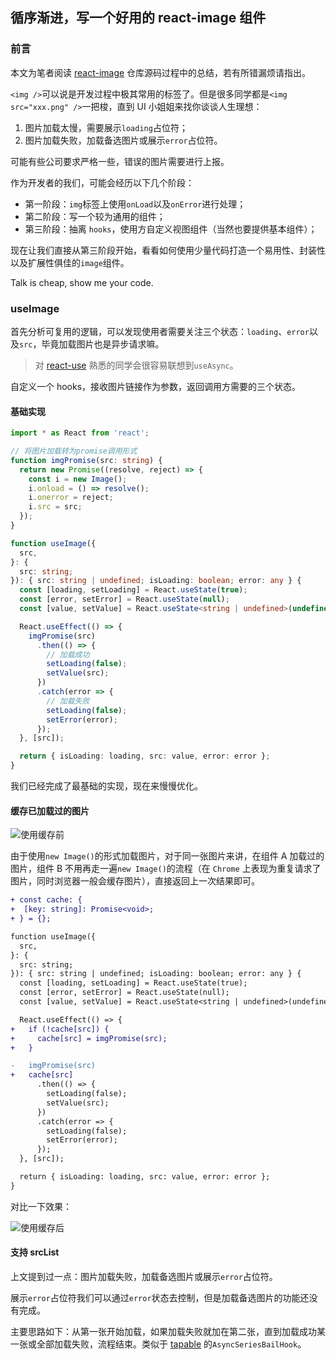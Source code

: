 ## 循序渐进，写一个好用的 react-image 组件

### 前言

本文为笔者阅读 [react-image](https://github.com/mbrevda/react-image) 仓库源码过程中的总结，若有所错漏烦请指出。

`<img />`可以说是开发过程中极其常用的标签了。但是很多同学都是`<img src="xxx.png" />`一把梭，直到 UI 小姐姐来找你谈谈人生理想：

1. 图片加载太慢，需要展示`loading`占位符；
2. 图片加载失败，加载备选图片或展示`error`占位符。

可能有些公司要求严格一些，错误的图片需要进行上报。

作为开发者的我们，可能会经历以下几个阶段：

- 第一阶段：`img`标签上使用`onLoad`以及`onError`进行处理；
- 第二阶段：写一个较为通用的组件；
- 第三阶段：抽离 `hooks`，使用方自定义视图组件（当然也要提供基本组件）；

现在让我们直接从第三阶段开始，看看如何使用少量代码打造一个易用性、封装性以及扩展性俱佳的`image`组件。

Talk is cheap, show me your code.

### useImage

首先分析可复用的逻辑，可以发现使用者需要关注三个状态：`loading`、`error`以及`src`，毕竟加载图片也是异步请求嘛。

> 对 [react-use](https://github.com/streamich/react-use) 熟悉的同学会很容易联想到`useAsync`。

自定义一个 hooks，接收图片链接作为参数，返回调用方需要的三个状态。

#### 基础实现

```ts
import * as React from 'react';

// 将图片加载转为promise调用形式
function imgPromise(src: string) {
  return new Promise((resolve, reject) => {
    const i = new Image();
    i.onload = () => resolve();
    i.onerror = reject;
    i.src = src;
  });
}

function useImage({
  src,
}: {
  src: string;
}): { src: string | undefined; isLoading: boolean; error: any } {
  const [loading, setLoading] = React.useState(true);
  const [error, setError] = React.useState(null);
  const [value, setValue] = React.useState<string | undefined>(undefined);

  React.useEffect(() => {
    imgPromise(src)
      .then(() => {
        // 加载成功
        setLoading(false);
        setValue(src);
      })
      .catch(error => {
        // 加载失败
        setLoading(false);
        setError(error);
      });
  }, [src]);

  return { isLoading: loading, src: value, error: error };
}
```

我们已经完成了最基础的实现，现在来慢慢优化。

#### 缓存已加载过的图片

![使用缓存前](https://tva1.sinaimg.cn/large/007S8ZIlgy1gfqgcg3t73g31qw0puqn2.gif)

由于使用`new Image()`的形式加载图片，对于同一张图片来讲，在组件 A 加载过的图片，组件 B 不用再走一遍`new Image()`的流程（在 `Chrome` 上表现为重复请求了图片，同时浏览器一般会缓存图片），直接返回上一次结果即可。

```diff
+ const cache: {
+  [key: string]: Promise<void>;
+ } = {};

function useImage({
  src,
}: {
  src: string;
}): { src: string | undefined; isLoading: boolean; error: any } {
  const [loading, setLoading] = React.useState(true);
  const [error, setError] = React.useState(null);
  const [value, setValue] = React.useState<string | undefined>(undefined);

  React.useEffect(() => {
+   if (!cache[src]) {
+     cache[src] = imgPromise(src);
+   }

-   imgPromise(src)
+   cache[src]
      .then(() => {
        setLoading(false);
        setValue(src);
      })
      .catch(error => {
        setLoading(false);
        setError(error);
      });
  }, [src]);

  return { isLoading: loading, src: value, error: error };
}
```

对比一下效果：

![使用缓存后](https://tva1.sinaimg.cn/large/007S8ZIlgy1gfqgak4enug31qw0puam3.gif)

#### 支持 srcList

上文提到过一点：图片加载失败，加载备选图片或展示`error`占位符。

展示`error`占位符我们可以通过`error`状态去控制，但是加载备选图片的功能还没有完成。

主要思路如下：从第一张开始加载，如果加载失败就加在第二张，直到加载成功某一张或全部加载失败，流程结束。类似于 [tapable](https://github.com/webpack/tapable) 的`AsyncSeriesBailHook`。
